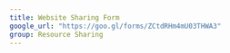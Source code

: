 ```yaml
---
title: Website Sharing Form
google_url: "https://goo.gl/forms/ZCtdRHm4mU03THWA3"
group: Resource Sharing
---
```

